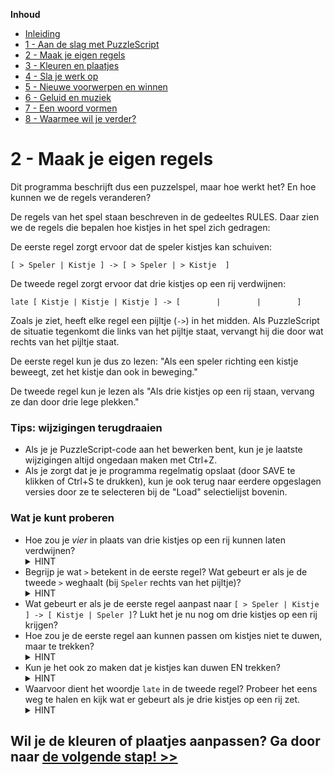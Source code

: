 **Inhoud**

- [Inleiding](index.md)
- [1 - Aan de slag met PuzzleScript](1-aan-de-slag-met-puzzlescript.md)
- [2 - Maak je eigen regels](2-maak-je-eigen-regels.md)
- [3 - Kleuren en plaatjes](3-kleuren-en-plaatjes.md)
- [4 - Sla je werk op](4-sla-je-werk-op.md)
- [5 - Nieuwe voorwerpen en winnen](5-nieuwe-voorwerpen-en-winnen.md)
- [6 - Geluid en muziek](6-geluid.md)
- [7 - Een woord vormen](7-een-woord-vormen.md)
- [8 - Waarmee wil je verder?](8-waarmee-verder.md)

# 2 - Maak je eigen regels

Dit programma beschrijft dus een puzzelspel, maar hoe werkt het? En hoe kunnen we de regels veranderen?

De regels van het spel staan beschreven in de gedeeltes RULES. Daar zien we de regels die bepalen hoe kistjes in het spel zich gedragen:

De eerste regel zorgt ervoor dat de speler kistjes kan schuiven:
```
[ > Speler | Kistje ] -> [ > Speler | > Kistje  ]
```

De tweede regel zorgt ervoor dat drie kistjes op een rij verdwijnen:
```
late [ Kistje | Kistje | Kistje ] -> [        |        |        ]
```

Zoals je ziet, heeft elke regel een pijltje (`->`) in het midden. Als PuzzleScript de situatie tegenkomt die links van het pijltje staat, vervangt hij die door wat rechts van het pijltje staat.

De eerste regel kun je dus zo lezen: "Als een speler richting een kistje beweegt, zet het kistje dan ook in beweging."

De tweede regel kun je lezen als "Als drie kistjes op een rij staan, vervang ze dan door drie lege plekken."

### Tips: wijzigingen terugdraaien
- Als je je PuzzleScript-code aan het bewerken bent, kun je je laatste wijzigingen altijd ongedaan maken met Ctrl+Z.
- Als je zorgt dat je je programma regelmatig opslaat (door SAVE te klikken of Ctrl+S te drukken), kun je ook terug naar eerdere opgeslagen versies door ze te selecteren bij de "Load" selectielijst bovenin.

### Wat je kunt proberen ###
- Hoe zou je *vier* in plaats van drie kistjes op een rij kunnen laten verdwijnen?
  <details><summary>HINT</summary>Voeg zowel links en rechts een extra vakje toe in de regel. Vakjes worden gescheiden door <code>|</code>. Links en rechts van het pijltje moeten altijd evenveel vakjes staan.</details>
- Begrijp je wat `>` betekent in de eerste regel? Wat gebeurt er als je de tweede `>` weghaalt (bij `Speler` rechts van het pijltje)?
  <details><summary>HINT</summary><code>&gt;</code> heeft met beweging te maken. <code>&gt; Speler</code> betekent hier in feite: een naar het kistje bewegende speler.</details>
- Wat gebeurt er als je de eerste regel aanpast naar `[ > Speler | Kistje ] -> [ Kistje | Speler ]`? Lukt het je nu nog om drie kistjes op een rij krijgen?
- Hoe zou je de eerste regel aan kunnen passen om kistjes niet te duwen, maar te trekken?
  <details><summary>HINT</summary>Als <code>&gt; Speler</code> betekent "een speler die naar het kistje beweegt", hoe zou je dan "een speler die van het kistje af beweegt" zeggen?</details>
- Kun je het ook zo maken dat je kistjes kan duwen EN trekken?
  <details><summary>HINT</summary>Je kunt de eerste regel kopieren voor je 'm aanpast zoals bij de vorige vraag.</details>
- Waarvoor dient het woordje `late` in de tweede regel? Probeer het eens weg te halen en kijk wat er gebeurt als je drie kistjes op een rij zet.
  <details><summary>HINT</summary>Zonder het woordje <code>late</code> win je niet direct als je drie kistjes op een rij zet, maar pas als je nog een stap doet.</details>

## Wil je de kleuren of plaatjes aanpassen? Ga door naar [de volgende stap! >>](3-kleuren-en-plaatjes.md)
